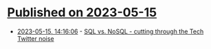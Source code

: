 # [Published on 2023-05-15](index.md)

* [2023-05-15, 14:16:06](https://lobste.rs/s/wpm6zd/sql_vs_nosql_cutting_through_tech_twitter) - [SQL vs. NoSQL - cutting through the Tech Twitter noise](https://payloadcms.com/blog/sql-vs-nosql-cutting-through-the-tech-twitter-noise)
